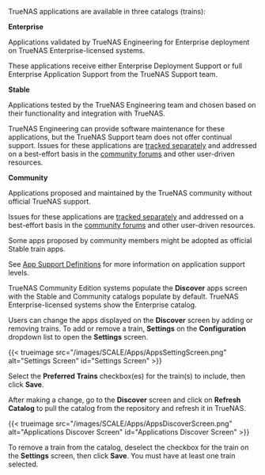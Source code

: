 &NewLine;

TrueNAS applications are available in three catalogs (trains):

<div class="support-cards">
  <div class="support-card enterprise-application">
     <b class="support-title">Enterprise</b>
    <p>Applications validated by TrueNAS Engineering for Enterprise deployment on TrueNAS Enterprise-licensed systems.</p>
    <p>These applications receive either Enterprise Deployment Support or full Enterprise Application Support from the TrueNAS Support team.</p>
  </div>

  <div class="support-card community">
     <b class="support-title">Stable</b>
    <p>Applications tested by the TrueNAS Engineering team and chosen based on their functionality and integration with TrueNAS.</p>
    <p>TrueNAS Engineering can provide software maintenance for these applications, but the TrueNAS Support team does not offer continual support.
    Issues for these applications are <a href="https://github.com/truenas/apps/issues">tracked separately</a> and addressed on a best-effort basis in the <a href="https://forums.truenas.com/">community forums</a> and other user-driven resources.</p>
  </div>

  <div class="support-card community">
     <b class="support-title">Community</b>
    <p>Applications proposed and maintained by the TrueNAS community without official TrueNAS support.</p>
    <p>Issues for these applications are <a href="https://github.com/truenas/apps/issues">tracked separately</a> and addressed on a best-effort basis in the <a href="https://forums.truenas.com/">community forums</a> and other user-driven resources.</p>
  </div>
</div>

Some apps proposed by community members might be adopted as official Stable train apps.

See [App Support Definitions](https://apps.truenas.com/getting-started/app-support-definitions/) for more information on application support levels.

TrueNAS Community Edition systems populate the **Discover** apps screen with the Stable and Community catalogs populate by default.
TrueNAS Enterprise-licensed systems show the Enterprise catalog.

Users can change the apps displayed on the **Discover** screen by adding or removing trains.
To add or remove a train, **Settings** on the **Configuration** dropdown list to open the **Settings** screen.

{{< trueimage src="/images/SCALE/Apps/AppsSettingScreen.png" alt="Settings Screen" id="Settings Screen" >}}

Select the **Preferred Trains** checkbox(es) for the train(s) to include, then click **Save**.

After making a change, go to the **Discover** screen and click on **Refresh Catalog** to pull the catalog from the repository and refresh it in TrueNAS.

{{< trueimage src="/images/SCALE/Apps/AppsDiscoverScreen.png" alt="Applications Discover Screen" id="Applications Discover Screen" >}}

To remove a train from the catalog, deselect the checkbox for the train on the **Settings** screen, then click **Save**.
You must have at least one train selected.
